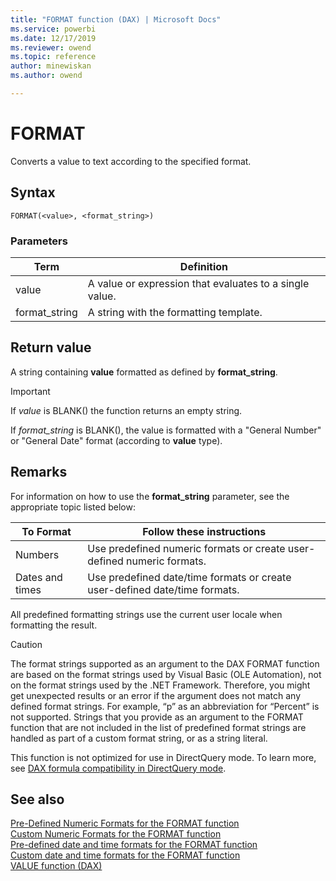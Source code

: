 ```yaml
---
title: "FORMAT function (DAX) | Microsoft Docs"
ms.service: powerbi 
ms.date: 12/17/2019
ms.reviewer: owend
ms.topic: reference
author: minewiskan
ms.author: owend

---
```

# FORMAT
Converts a value to text according to the specified format.  
  
## Syntax  
  
```dax
FORMAT(<value>, <format_string>)  
```
  
### Parameters  
  
|Term|Definition|  
|--------|--------------|  
|value|A value or expression that evaluates to a single value.|  
|format_string|A string with the formatting template.|  
  
## Return value  
A string containing **value** formatted as defined by **format_string**.  
  
> [!IMPORTANT]  
> If *value* is BLANK() the function returns an empty string.  
>   
> If *format_string* is BLANK(), the value is formatted with a "General Number" or "General Date" format (according to **value** type).  
  
## Remarks  
For information on how to use the **format_string** parameter, see the appropriate topic listed below:  
  
|To Format|Follow these instructions|  
|-------------|-----------------------------|  
|Numbers|Use predefined numeric formats or create user-defined numeric formats.|  
|Dates and times|Use predefined date/time formats or create user-defined date/time formats.|  
  
All predefined formatting strings use the current user locale when formatting the result.  
  
> [!CAUTION]  
> The format strings supported as an argument to the DAX FORMAT function are based on the format strings used by Visual Basic (OLE Automation), not on the format strings used by the .NET Framework. Therefore, you might get unexpected results or an error if the argument does not match any defined format strings. For example, “p” as an abbreviation for “Percent” is not supported. Strings that you provide as an argument to the FORMAT function that are not included in the list of predefined format strings are handled as part of a custom format string, or as a string literal.  
  
This function is not optimized for use in DirectQuery mode. To learn more, see  [DAX formula compatibility in DirectQuery mode](https://go.microsoft.com/fwlink/?LinkId=219172). 
  
## See also  
[Pre-Defined Numeric Formats for the FORMAT function](pre-defined-numeric-formats-for-the-format-function.md)  
[Custom Numeric Formats for the FORMAT function](custom-numeric-formats-for-the-format-function.md)  
[Pre-defined date and time formats for the FORMAT function](pre-defined-date-and-time-formats-for-the-format-function.md)  
[Custom date and time formats for the FORMAT function](custom-date-and-time-formats-for-the-format-function.md)  
[VALUE function &#40;DAX&#41;](value-function-dax.md)  
  
